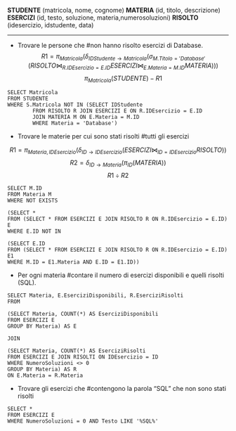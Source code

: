 **STUDENTE** (matricola, nome, cognome) 
**MATERIA** (id, titolo, descrizione) 
**ESERCIZI** (id, testo, soluzione, materia,numerosoluzioni)
**RISOLTO** (idesercizio, idstudente, data)

---

* Trovare le persone che #non hanno risolto esercizi di Database.
$$R1 = \pi_{Matricola}(\delta_{IDStudente \rightarrow Matricola}(\sigma_{M.Titolo = 'Database'}(RISOLTO \Join_{R.IDEsercizio = E.ID} ESERCIZI \Join_{E.Materia = M.ID} MATERIA)))$$
$$\pi_{Matricola} (STUDENTE) - R1$$

```
SELECT Matricola
FROM STUDENTE
WHERE S.Matricola NOT IN (SELECT IDStudente
		FROM RISOLTO R JOIN ESERCIZI E ON R.IDEsercizio = E.ID 
		JOIN MATERIA M ON E.Materia = M.ID
		WHERE Materia = 'Database')
```


* Trovare le materie per cui sono stati risolti #tutti gli esercizi

$$R1 = \pi_{Materia, IDEsercizio} (\delta_{ID \rightarrow IDEsercizio}(ESERCIZI \Join_{ID = IDEsercizio} RISOLTO)) $$
$$R2 = \delta_{ID \rightarrow Materia} (\pi_{ID} (MATERIA))$$
$$R1 \div R2$$

```
SELECT M.ID
FROM Materia M
WHERE NOT EXISTS 

(SELECT *
FROM (SELECT * FROM ESERCIZI E JOIN RISOLTO R ON R.IDEsercizio = E.ID) E
WHERE E.ID NOT IN 

(SELECT E.ID
FROM (SELECT * FROM ESERCIZI E JOIN RISOLTO R ON R.IDEsercizio = E.ID) E1
WHERE M.ID = E1.Materia AND E.ID = E1.ID))
```


* Per ogni materia #contare il numero di esercizi disponibili e quelli risolti (SQL).
```
SELECT Materia, E.EserciziDisponibili, R.EserciziRisolti
FROM

(SELECT Materia, COUNT(*) AS EserciziDisponibili 
FROM ESERCIZI E 
GROUP BY Materia) AS E 

JOIN

(SELECT Materia, COUNT(*) AS EserciziRisolti 
FROM ESERCIZI E JOIN RISOLTI ON IDEsercizio = ID 
WHERE NumeroSoluzioni <> 0 
GROUP BY Materia) AS R
ON E.Materia = R.Materia
```


* Trovare gli esercizi che #contengono la parola “SQL” che non sono stati risolti

```
SELECT *
FROM ESERCIZI E
WHERE NumeroSoluzioni = 0 AND Testo LIKE '%SQL%'
```